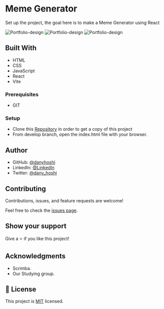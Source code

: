 # Meme Generator

Set up the project, the goal here is to make a Meme Generator using React 

![Portfolio-design](./img/headline.webp)
![Portfolio-design](./img/screen2.webp)
![Portfolio-design](./img/screen3.webp)
## Built With

- HTML
- CSS
- JavaScript
- React
- Vite

### Prerequisites
- GIT 

### Setup
- Clone this [Repository](https://github.com/danyhoshi/memeGenerator) in order to get a copy of this project
- From develop branch, open the index.html file with your browser.

## Author

- GitHub: [@danyhoshi](https://github.com/danyhoshi)
- LinkedIn: [@LinkedIn](https://www.linkedin.com/in/daniela-gonz%C3%A1lez-ba16a556/)
- Twitter: [@dany_hoshi](https://twitter.com/Dany_hoshi)

## Contributing

Contributions, issues, and feature requests are welcome!

Feel free to check the [issues page](../../issues/).

## Show your support

Give a ⭐️ if you like this project!

## Acknowledgments

- Scrimba. 
- Our Studying group.

## 📝 License

This project is [MIT](./MIT.md) licensed.
